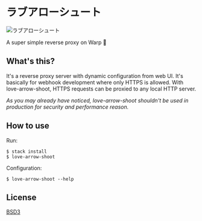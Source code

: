 # ラブアローシュート

![ラブアローシュート](https://cloud.githubusercontent.com/assets/1013641/19418188/01a67742-93fa-11e6-9ff2-9a8286a89767.gif)

A super simple reverse proxy on Warp :sparkling_heart:

## What's this?

It's a reverse proxy server with dynamic configuration from web
UI. It's basically for webhook development where only HTTPS is
allowed. With love-arrow-shoot, HTTPS requests can be proxied to any
local HTTP server.

*As you may already have noticed, love-arrow-shoot shouldn't be used
in production for security and performance reason.*

## How to use

Run:

```
$ stack install
$ love-arrow-shoot
```

Configuration:

```
$ love-arrow-shoot --help
```

## License

[BSD3](LICENSE)
